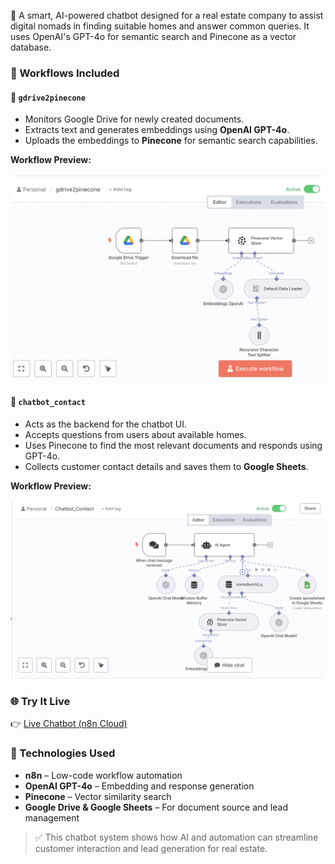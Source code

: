 

 🚀 A smart, AI-powered chatbot designed for a real estate company to assist digital nomads in finding suitable homes and answer common queries. It uses OpenAI's GPT-4o for semantic search and Pinecone as a vector database.

### 🔧 Workflows Included

#### 📄 `gdrive2pinecone`

- Monitors Google Drive for newly created documents.
- Extracts text and generates embeddings using **OpenAI GPT-4o**.
- Uploads the embeddings to **Pinecone** for semantic search capabilities.

**Workflow Preview:**

![gdrive2pinecone Workflow](https://github.com/DavidGadyan/n8n_projects/blob/main/chatbot_n8n/gdrive2pinecone.png)

#### 💬 `chatbot_contact`

- Acts as the backend for the chatbot UI.
- Accepts questions from users about available homes.
- Uses Pinecone to find the most relevant documents and responds using GPT-4o.
- Collects customer contact details and saves them to **Google Sheets**.

**Workflow Preview:**

![n8n Chatbot Workflow](https://github.com/DavidGadyan/n8n_projects/blob/main/chatbot_n8n/n8n_chatbot.png)

### 🌐 Try It Live

👉 [Live Chatbot (n8n Cloud)](https://davidgadyan.app.n8n.cloud/webhook/854c829c-2ce6-426f-89e2-ed44d33182f3/chat)

### 🧠 Technologies Used

- **n8n** – Low-code workflow automation
- **OpenAI GPT-4o** – Embedding and response generation
- **Pinecone** – Vector similarity search
- **Google Drive & Google Sheets** – For document source and lead management

> ✅ This chatbot system shows how AI and automation can streamline customer interaction and lead generation for real estate.
